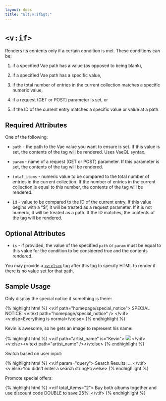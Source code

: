 ```yaml
---
layout: docs
title: "&lt;v:if&gt;"
---
```


# `<v:if>`

Renders its contents only if a certain condition is met. These
conditions can be:

1.  if a specified Vae path has a value (as opposed to being blank),

2.  if a specified Vae path has a specific value,

3.  if the total number of entries in the current collection matches a
    specific numeric value,

4.  if a request (GET or POST) parameter is set, or

5.  if the ID of the current entry matches a specific value or value at
    a path.

## Required Attributes

One of the following:

-   `path` - the path to the Vae value you want to ensure is set. If
    this value is set, the contents of the tag will be rendered. Uses
    VaeQL syntax.

-   `param` - name of a request (GET or POST) parameter. If this
    parameter is set, the contents of the tag will be rendered.

-   `total_items` - numeric value to be compared to the total number of
    entries in the current collection. If the number of entries in the
    current collection is equal to this number, the contents of the tag
    will be rendered.

-   `id` - value to be compared to the ID of the current entry. If this
    value begins with a “\$”, it will be treated as a request parameter.
    If it is not numeric, it will be treated as a path. If the ID
    matches, the contents of the tag will be rendered.

## Optional Attributes

-   `is` - if provided, the value of the specified `path` or `param`
    must be equal to this value for the condition to be considered true
    and the contents rendered.

You may provide a [`<v:else>`](/v_else/) tag after this tag to specify
HTML to render if there is no value set for that path.

## Sample Usage

Only display the special notice if something is there:

{% highlight html %}
<v:if path="homepage/special_notice">
 SPECIAL NOTICE: <v:text path="homepage/special_notice" />
</v:if>
<v:else>Everything is normal</v:else>
{% endhighlight %}

Kevin is awesome, so he gets an image to represent his name:

{% highlight html %}
<v:if path="artist_name" is="Kevin">
 <img src="/images/kevin.gif" />
</v:if>
<v:else><v:text path="artist_name" /></v:else>
{% endhighlight %}

Switch based on user input:

{% highlight html %}
<v:if param="query">
 Search Results:
 ...
</v:if>
<v:else>You didn't enter a search string!</v:else>
{% endhighlight %}

Promote special offers:

{% highlight html %}
<v:if total_items="2">
 Buy both albums together and use discount code DOUBLE to save 25%!
</v:if>
{% endhighlight %}
